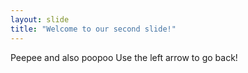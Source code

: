 ```yaml
---
layout: slide
title: "Welcome to our second slide!"
---
```

Peepee and also poopoo
Use the left arrow to go back!
